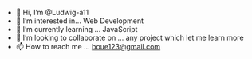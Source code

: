 - 👋 Hi, I’m @Ludwig-a11
- 👀 I’m interested in... Web Development
- 🌱 I’m currently learning ... JavaScript
- 💞️ I’m looking to collaborate on ... any project which let me learn more 
- 📫 How to reach me ... boue123@gmail.com

<!---
Ludwig-a11/Ludwig-a11 is a ✨ special ✨ repository because its `README.md` (this file) appears on your GitHub profile.
You can click the Preview link to take a look at your changes.
--->
